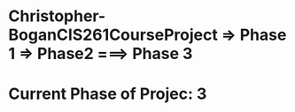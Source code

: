 # Christopher-BoganCIS261CourseProject => Phase 1 => Phase2 ===> Phase 3
# Current Phase of Projec: 3 